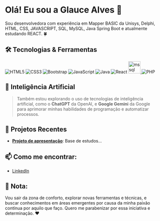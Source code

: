# Olá! Eu sou a Glauce Alves 👋

Sou desenvolvedora com experiência em Mapper BASIC da Unisys, Delphi, HTML, CSS, JAVASCRIPT, SQL, MySQL, Java Spring Boot e atualmente estudando REACT. :four_leaf_clover:

## 🛠 Tecnologias & Ferramentas

![HTML5](https://img.shields.io/badge/-HTML5-E34F26?style=flat-square&logo=html5&logoColor=white)
![CSS3](https://img.shields.io/badge/-CSS3-1572B6?style=flat-square&logo=css3)
![Bootstrap](https://img.shields.io/badge/-Bootstrap-1572B6?style=flat-square&logo=Bootstrap)
![JavaScript](https://img.shields.io/badge/-JavaScript-F7DF1E?style=flat-square&logo=javascript&logoColor=black)
![Java](https://img.shields.io/badge/-Java-F7DF1E?style=flat-square&logo=java&logoColor=black)
![React](https://img.shields.io/badge/-React-61DAFB?style=flat-square&logo=react&logoColor=black)
<a href="https://www.microsoft.com/en-us/sql-server" target="_blank" rel="noreferrer"> <img src="https://www.svgrepo.com/show/303229/microsoft-sql-server-logo.svg" alt="mssql" width="40" height="40"/> </a>
![PHP](https://img.shields.io/badge/-PHP-777BB4?style=flat-square&logo=php&logoColor=white)
 

## 🤖 Inteligência Artificial

> Também estou explorando o uso de tecnologias de inteligência artificial, como o **ChatGPT** da OpenAI, e **Google Gemini** da Google para aprimorar minhas habilidades de programação e automatizar processos.


## 🚀 Projetos Recentes

- **[Projeto de apresentação]([link_para_o_projeto](https://glaucealves.github.io/projeto-site/))**: Base de estudos...

## 📫 Como me encontrar:

- [LinkedIn]([link_para_o_linkedin](https://www.linkedin.com/in/glauce-alves-48256b143/))

📌 **Nota:**
-
Vou sair da zona de conforto, explorar novas ferramentas e técnicas, e buscar conhecimentos em áreas emergentes por causa da minha paixão contínua por aquilo que faço.
Quero me parabenizar por essa iniciativa e determinação. :heart:
